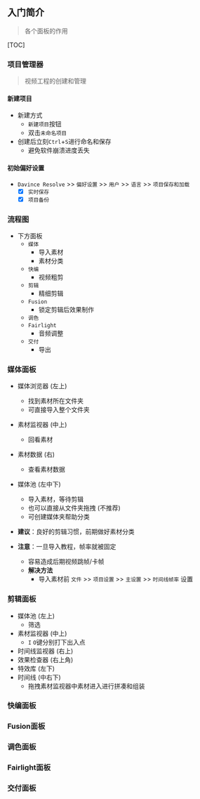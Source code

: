 ## 入门简介

> 各个面板的作用

[TOC]

### 项目管理器

> 视频工程的创建和管理

#### 新建项目

- 新建方式
  - `新建项目`按钮
  - 双击`未命名项目`
- 创建后立刻`Ctrl`+`S`进行命名和保存
  - 避免软件崩溃进度丢失

#### 初始偏好设置

- `Davince Resolve` >> `偏好设置` >> `用户` >> `语言` >> `项目保存和加载` 
  - [x] `实时保存`
  - [x] `项目备份`

### 流程图

- 下方面板
  - `媒体`
    - 导入素材
    - 素材分类
  - `快编`
    - 视频粗剪
  - `剪辑`
    - 精细剪辑
  - `Fusion`
    - 锁定剪辑后效果制作
  - `调色`
  - `Fairlight`
    - 音频调整
  - `交付`
    - 导出

### 媒体面板

- 媒体浏览器 (左上)
  - 找到素材所在文件夹
  - 可直接导入整个文件夹
- 素材监视器 (中上)
  - 回看素材
- 素材数据 (右)
  - 查看素材数据
- 媒体池 (左中下)
  - 导入素材，等待剪辑
  - 也可以直接从文件夹拖拽 (不推荐)
  - 可创建媒体夹帮助分类

- **建议**：良好的剪辑习惯，前期做好素材分类

- **注意**：一旦导入教程，帧率就被固定
  - 容易造成后期视频跳帧/卡帧
  - **解决方法**
    - 导入素材前 `文件` >> `项目设置` >> `主设置` >> `时间线帧率` 设置

### 剪辑面板

- 媒体池 (左上)
  - 筛选
- 素材监视器 (中上)
  - `I` `O`键分别打下出入点
- 时间线监视器 (右上)
- 效果检查器 (右上角)
- 特效库 (左下)
- 时间线 (中右下)
  - 拖拽素材监视器中素材进入进行拼凑和组装

### 快编面板

### Fusion面板

### 调色面板

### Fairlight面板

### 交付面板

